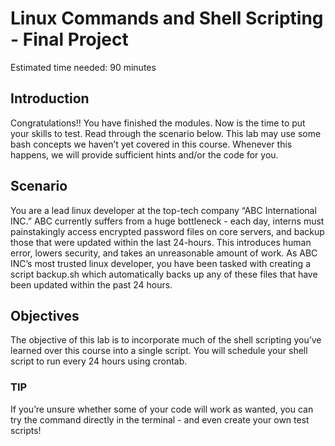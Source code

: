 # Linux Commands and Shell Scripting - Final Project
Estimated time needed: 90 minutes

## Introduction
Congratulations!! You have finished the modules. Now is the time to put your skills to test. Read through the scenario below.
This lab may use some bash concepts we haven’t yet covered in this course. Whenever this happens, we will provide sufficient hints and/or the code for you.

## Scenario
You are a lead linux developer at the top-tech company “ABC International INC.” ABC currently suffers from a huge bottleneck - each day, interns must painstakingly access encrypted password files on core servers, and backup those that were updated within the last 24-hours. This introduces human error, lowers security, and takes an unreasonable amount of work.
As ABC INC’s most trusted linux developer, you have been tasked with creating a script backup.sh which automatically backs up any of these files that have been updated within the past 24 hours.

## Objectives
The objective of this lab is to incorporate much of the shell scripting you’ve learned over this course into a single script.
You will schedule your shell script to run every 24 hours using crontab.

### TIP
If you’re unsure whether some of your code will work as wanted, you can try the command directly in the terminal - and even create your own test scripts!
